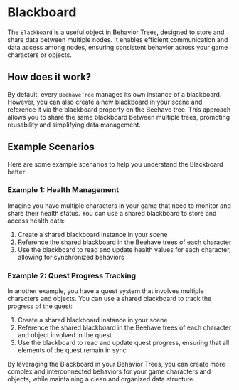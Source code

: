 # Blackboard

The `Blackboard` is a useful object in Behavior Trees, designed to store and share data between multiple nodes. It enables efficient communication and data access among nodes, ensuring consistent behavior across your game characters or objects.

## How does it work?
By default, every `BeehaveTree` manages its own instance of a blackboard. However, you can also create a new blackboard in your scene and reference it via the blackboard property on the Beehave tree. This approach allows you to share the same blackboard between multiple trees, promoting reusability and simplifying data management.

## Example Scenarios
Here are some example scenarios to help you understand the Blackboard better:

### Example 1: Health Management
Imagine you have multiple characters in your game that need to monitor and share their health status. You can use a shared blackboard to store and access health data:

1. Create a shared blackboard instance in your scene
2. Reference the shared blackboard in the Beehave trees of each character
3. Use the blackboard to read and update health values for each character, allowing for synchronized behaviors

### Example 2: Quest Progress Tracking
In another example, you have a quest system that involves multiple characters and objects. You can use a shared blackboard to track the progress of the quest:

1. Create a shared blackboard instance in your scene
2. Reference the shared blackboard in the Beehave trees of each character and object involved in the quest
3. Use the blackboard to read and update quest progress, ensuring that all elements of the quest remain in sync

By leveraging the Blackboard in your Behavior Trees, you can create more complex and interconnected behaviors for your game characters and objects, while maintaining a clean and organized data structure.
